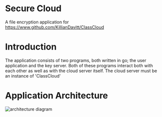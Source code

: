 # Secure Cloud
A file encryption application for https://www.github.com/KillianDavitt/ClassCloud

# Introduction
The application consists of two programs, both written in go; the user application and the key server.
Both of these programs interact both with each other as well as with the cloud server itself.
The cloud server must be an instance of 'ClassCloud'

# Application Architecture

![architecture diagram](https://www.github.com/KillianDavitt/SecureCloud/tree/master/doc/architecture.jpg)

